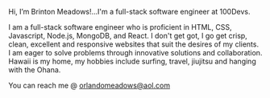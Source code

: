 Hi, I’m Brinton Meadows!...I'm a full-stack software engineer at 100Devs.

I am a full-stack software engineer who is proficient in HTML, CSS, Javascript, Node.js, MongoDB, and React. 
I don't get got, I go get crisp, clean, excellent and responsive websites that suit the desires of my clients. 
I am eager to solve problems through innovative solutions and collaboration.
Hawaii is my home, my hobbies include surfing, travel, jiujitsu and hanging with the Ohana. 

You can reach me @ orlandomeadows@aol.com

<!---
StoneCodeKilla/StoneCodeKilla is a ✨ special ✨ repository because its `README.md` (this file) appears on your GitHub profile.
You can click the Preview link to take a look at your changes.
--->
